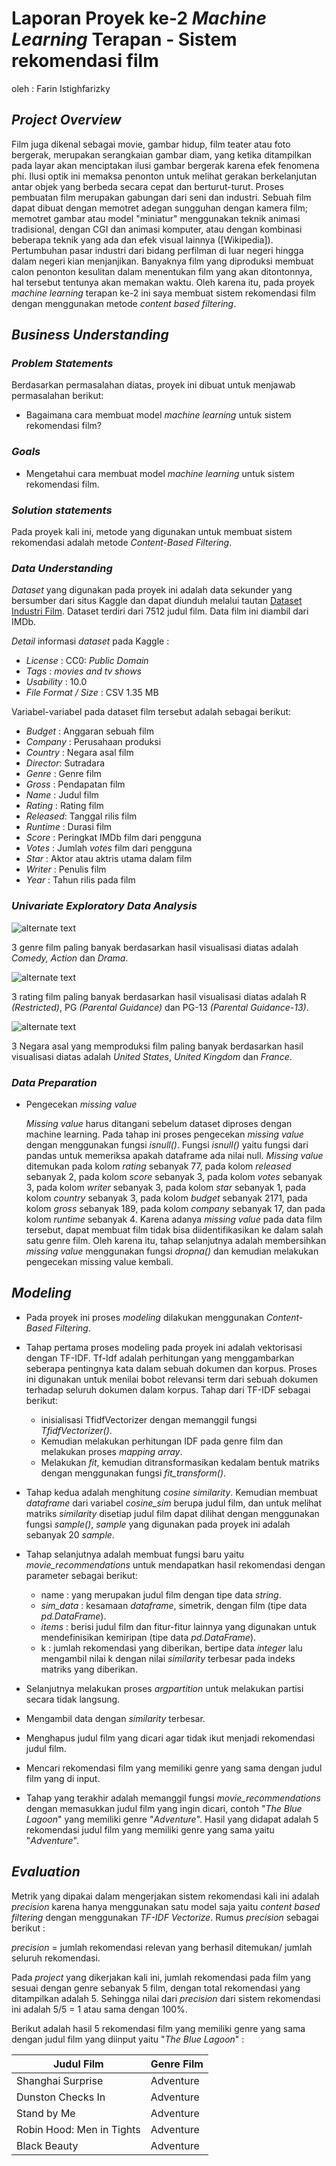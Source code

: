 # Laporan Proyek ke-2 *Machine Learning* Terapan - Sistem rekomendasi film 
oleh : Farin Istighfarizky

## ***Project Overview***
Film juga dikenal sebagai movie, gambar hidup, film teater atau foto bergerak, merupakan serangkaian gambar diam, yang ketika ditampilkan pada layar akan menciptakan ilusi gambar bergerak karena efek fenomena phi. Ilusi optik ini memaksa penonton untuk melihat gerakan berkelanjutan antar objek yang berbeda secara cepat dan berturut-turut. Proses pembuatan film merupakan gabungan dari seni dan industri. Sebuah film dapat dibuat dengan memotret adegan sungguhan dengan kamera film; memotret gambar atau model "miniatur" menggunakan teknik animasi tradisional, dengan CGI dan animasi komputer, atau dengan kombinasi beberapa teknik yang ada dan efek visual lainnya ([Wikipedia]). Pertumbuhan pasar industri dari bidang perfilman di luar negeri hingga dalam negeri kian menjanjikan. Banyaknya film yang diproduksi membuat calon penonton kesulitan dalam menentukan film yang akan ditontonnya, hal tersebut tentunya akan memakan waktu. Oleh karena itu, pada proyek _machine learning_ terapan ke-2 ini saya membuat sistem rekomendasi film dengan menggunakan metode _content based filtering_.

## ***Business Understanding***
### ***Problem Statements***
Berdasarkan permasalahan diatas, proyek ini dibuat untuk menjawab permasalahan berikut:
- Bagaimana cara membuat model _machine learning_ untuk sistem rekomendasi film?

### ***Goals***
- Mengetahui cara membuat model _machine learning_ untuk sistem rekomendasi film.

### ***Solution statements***
Pada proyek kali ini, metode yang digunakan untuk membuat sistem rekomendasi adalah metode *Content-Based Filtering*.

### ***Data Understanding***
*Dataset* yang digunakan pada proyek ini adalah data sekunder yang bersumber dari situs Kaggle dan dapat diunduh melalui tautan [Dataset Industri Film](https://www.kaggle.com/danielgrijalvas/movies). Dataset terdiri dari 7512 judul film. Data film ini diambil dari IMDb.

*Detail* informasi *dataset* pada Kaggle :
* *License*            : CC0: *Public Domain*
* *Tags*               : *movies and tv shows*
* *Usability*          : 10.0
* *File Format / Size* : CSV 1.35 MB

Variabel-variabel pada dataset film tersebut adalah sebagai berikut:
- *Budget*  : Anggaran sebuah film
- *Company* : Perusahaan produksi
- *Country* : Negara asal film
- *Director*: Sutradara
- *Genre*   : Genre film
- *Gross*   : Pendapatan film
- *Name*    : Judul film
- *Rating*  : Rating film
- *Released*: Tanggal rilis film
- *Runtime* : Durasi film
- *Score*   : Peringkat IMDb film dari pengguna
- *Votes*   : Jumlah *votes* film dari pengguna
- *Star*    : Aktor atau aktris utama dalam film 
- *Writer*  : Penulis film
- *Year*    : Tahun rilis pada film

### ***Univariate Exploratory Data Analysis***
![alternate text](https://raw.githubusercontent.com/Farinist/MLT/main/pic/pic4.png)

3 genre film paling banyak berdasarkan hasil visualisasi diatas adalah *Comedy, Action* dan *Drama*. 

![alternate text](https://raw.githubusercontent.com/Farinist/MLT/main/pic/pic5.png)

3 rating film paling banyak berdasarkan hasil visualisasi diatas adalah R *(Restricted)*, PG *(Parental Guidance)* dan PG-13 *(Parental Guidance-13)*. 

![alternate text](https://raw.githubusercontent.com/Farinist/MLT/main/pic/pic6.png)

3 Negara asal yang memproduksi film paling banyak berdasarkan hasil visualisasi diatas adalah *United States*, *United Kingdom* dan *France*. 

### ***Data Preparation***
- Pengecekan *missing value*

  _Missing value_ harus ditangani sebelum dataset diproses dengan machine learning. Pada tahap ini proses pengecekan *missing value* dengan menggunakan fungsi _isnull()_. Fungsi _isnull()_ yaitu fungsi dari pandas untuk memeriksa apakah dataframe ada nilai null. _Missing value_ ditemukan pada kolom _rating_ sebanyak 77, pada kolom _released_ sebanyak 2, pada kolom _score_ sebanyak 3, pada kolom _votes_ sebanyak 3, pada kolom _writer_ sebanyak 3, pada kolom _star_ sebanyak 1, pada kolom _country_ sebanyak 3, pada kolom _budget_ sebanyak 2171, pada kolom _gross_ sebanyak 189, pada kolom _company_ sebanyak 17, dan pada kolom _runtime_ sebanyak 4. Karena adanya _missing value_ pada data film tersebut, dapat membuat film tidak bisa diidentifikasikan ke dalam salah satu genre film. Oleh karena itu, tahap selanjutnya adalah membersihkan *missing value* menggunakan fungsi *dropna()* dan kemudian melakukan pengecekan missing value kembali.

## ***Modeling***
- Pada proyek ini proses *modeling* dilakukan menggunakan *Content-Based Filtering*.

- Tahap pertama proses modeling pada proyek ini adalah vektorisasi dengan TF-IDF. Tf-Idf adalah perhitungan yang menggambarkan seberapa pentingnya kata dalam sebuah dokumen dan korpus. Proses ini digunakan untuk menilai bobot relevansi term dari sebuah dokumen terhadap seluruh dokumen dalam korpus. Tahap dari TF-IDF sebagai berikut:
  - inisialisasi TfidfVectorizer dengan memanggil fungsi *TfidfVectorizer()*.
  - Kemudian melakukan perhitungan IDF pada genre film dan melakukan proses *mapping array*.
  - Melakukan *fit*, kemudian ditransformasikan kedalam bentuk matriks dengan menggunakan fungsi *fit_transform()*.

- Tahap kedua adalah menghitung *cosine similarity*. Kemudian membuat *dataframe* dari variabel *cosine_sim* berupa judul film, dan untuk melihat matriks *similarity* disetiap judul film dapat dilihat dengan menggunakan fungsi *sample()*, *sample* yang digunakan pada proyek ini adalah sebanyak 20 *sample*.

- Tahap selanjutnya adalah membuat fungsi baru yaitu *movie_recommendations* untuk mendapatkan hasil rekomendasi dengan parameter sebagai berikut:
  - name       : yang merupakan judul film dengan tipe data *string*.
  - *sim_data* : kesamaan *dataframe*, simetrik, dengan film (tipe data *pd.DataFrame*).
  - *items*    : berisi judul film dan fitur-fitur lainnya yang digunakan untuk mendefinisikan kemiripan (tipe data *pd.DataFrame*).
  - k          : jumlah rekomendasi yang diberikan, bertipe data *integer* lalu mengambil nilai k dengan nilai *similarity* terbesar pada indeks matriks yang diberikan.

- Selanjutnya melakukan proses *argpartition* untuk melakukan partisi secara tidak langsung. 
- Mengambil data dengan *similarity* terbesar.
- Menghapus judul film yang dicari agar tidak ikut menjadi rekomendasi judul film.
- Mencari rekomendasi film yang memiliki genre yang sama dengan judul film yang di input.
- Tahap yang terakhir adalah memanggil fungsi *movie_recommendations* dengan memasukkan judul film yang ingin dicari, contoh "*The Blue Lagoon*" yang memiliki genre "*Adventure*". Hasil yang didapat adalah 5 rekomendasi judul film yang memiliki genre yang sama yaitu "*Adventure*".

## ***Evaluation***
Metrik yang dipakai dalam mengerjakan sistem rekomendasi kali ini adalah *precision* karena hanya menggunakan satu model saja yaitu _content based filtering_ dengan menggunakan _TF-IDF Vectorize_. Rumus *precision* sebagai berikut :

*precision* = jumlah rekomendasi relevan yang berhasil ditemukan/ jumlah seluruh rekomendasi.

Pada *project* yang dikerjakan kali ini, jumlah rekomendasi pada film yang sesuai dengan genre sebanyak 5 film, dengan total rekomendasi yang ditampilkan adalah 5. Sehingga nilai dari *precision* dari sistem rekomendasi ini adalah 5/5 = 1 atau sama dengan 100%.

Berikut adalah hasil 5 rekomendasi film yang memiliki genre yang sama dengan judul film yang diinput yaitu "*The Blue Lagoon*" :

Judul Film                      | Genre Film
--------------------------------| -----------
Shanghai Surprise	              | Adventure
Dunston Checks In	              | Adventure
Stand by Me	                    | Adventure
Robin Hood: Men in Tights	      | Adventure
Black Beauty	                  | Adventure
